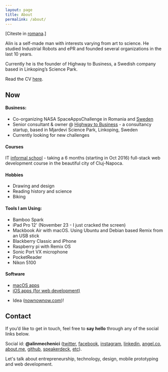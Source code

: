 ```yaml
---
layout: page
title: About
permalink: /about/
---
```


[Citeste in <a href="http://alin.mechenici.ro/despre/">romana</a>.]

Alin is a self-made man with interests varying from art to science. He studied Industrial Robots and ePR and founded several organizations in the last 10 years.

Currently he is the founder of Highway to Business, a Swedish company based in Linkoping’s Science Park.

Read the CV <a href="http://alin.mechenici.com/cv.html">here</a>.

## Now

#### Business:
- Co-organizing NASA SpaceAppsChallenge in Romania and [Sweden](http://www.navita.space)
- Senior consultant & owner @ [Highway to Business](http://www.highway.business) - a consultancy startup, based in Mjardevi Science Park, Linkoping, Sweden
- Currently looking for new challenges

#### Courses
IT [informal school](http://scoalainformala.ro) - taking a 6 months (starting in Oct 2016) full-stack web development course in the beautiful city of Cluj-Napoca.

#### Hobbies
- Drawing and design
- Reading history and science
- Biking

#### Tools I am Using:

- Bamboo Spark
- iPad Pro 12' (November 23 - I just cracked the screen)
- Mackbook Air with macOS. Using Ubuntu and Debian based Remix from an USB stick
- Blackberry Classic and iPhone
- Raspberry pi with Remix OS
- Sonic Port VX microphone
- PocketReader
- Nikon 5100

#### Software
- [macOS apps](http://alin.space/posts/macos-apps/)
- [iOS apps (for web development)](http://alin.space/posts/webdevelopment-on-ios/)

* Idea ([nownownow.com](http://nownownow.com))!

## Contact

If you’d like to get in touch, feel free to **say hello** through any of the social links below.

Social id: **@alinmechenici** (<a href="http://www.twitter.com/alinmechenici">twitter</a>, <a href="http://www.facebook.com/alinmechenici"> facebook</a>, <a href="http://www.instagram.com/alinmechenici">instagram</a>, <a href="http://www.linkedin.com/in/alinmechenici">linkedin</a>, <a href="http://www.angel.co/@alinmechenici">angel.co</a>, <a href="http://www.about.me/alinmechenici">about.me</a>, <a href="https://github.com/alinmechenici"> github</a>, <a href="http://www.speakerdeck.com/alinmechenici">speakerdeck</a>, <a href="https://www.google.ro/search?q=alinmechenici&ie=UTF-8&oe=UTF-8&hl=en">etc</a>).

Let's talk about entrepreneurship, technology, design, mobile prototyping and web development.
